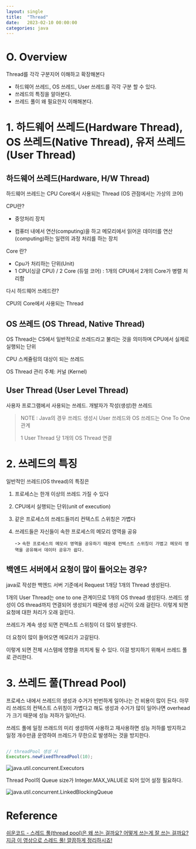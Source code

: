 ```yaml
---
layout: single
title:  "Thread"
date:   2023-02-10 00:00:00
categories: java
---
```

# O. Overview 
Thread를 각각 구분지어 이해하고 확장해본다

* 하드웨어 쓰레드, OS 쓰레드, User 쓰레드를 각각 구분 할 수 있다.
* 쓰레드의 특징을 알아본다. 
* 쓰레드 풀이 왜 필요한지 이해해본다.


# 1. 하드웨어 쓰레드(Hardware Thread), OS 쓰레드(Native Thread), 유저 쓰레드(User Thread)
## 하드웨어 쓰레드(Hardware, H/W Thread)
하드웨어 쓰레드는 CPU Core에서 사용되는 Thread (OS 관점에서는 가상의 코어)

CPU란? 

* 중앙처리 장치

* 컴퓨터 내에서 연산(computing)을 하고 메모리에서 읽어온 데이터를 연산(computing)하는 일련의 과정 처리를 하는 장치 


Core 란?
* Cpu가 처리하는 단위(Unit) 
* 1 CPU(싱글 CPU) / 2 Core (듀얼 코어) : 1개의 CPU에서 2개의 Core가 병렬 처리함


다시 하드웨어 쓰레드란? 

CPU의 Core에서 사용되는 Thread


## OS 쓰레드 (OS Thread, Native Thread)

OS Thread는 CS에서 일반적으로 쓰레드라고 불리는 것을 의미하며 CPU에서 실제로 실행되는 단위

CPU 스케쥴링의 대상이 되는 쓰레드 

OS Thread 관리 주체: 커널 (Kernel)


## User Thread (User Level Thread)

사용자 프로그램에서 사용되는 쓰레드. 개발자가 작성(생성)한 쓰레드 

> NOTE : Java의 경우 쓰레드 생성시 User 쓰레드와 OS 쓰레드는 One To One 관계
>
> 1 User Thread 당 1개의 OS Thread 연결
 


# 2. 쓰레드의 특징

일반적인 쓰레드(OS thread)의 특징은 
1. 프로세스는 한개 이상의 쓰레드 가질 수 있다
2. CPU에서 실행되는 단위(unit of execution)
3. 같은 프로세스의 쓰레드들끼리 컨텍스트 스위칭은 가볍다
4. 쓰레드들은 자신들이 속한 프로세스의 메모리 영역을 공유

   -> `속한 프로세스의 메모리 영역을 공유하기 때문에 컨텍스트 스위칭이 가볍고 메모리 영역을 공유해서 데이터 공유가 쉽다.`


## 백엔드 서버에서 요청이 많이 들어오는 경우?

java로 작성한 백엔드 서버 기준에서 Request 1개당 1개의 Thread 생성된다.

1개의 User Thread는 one to one 관계이므로 1개의 OS thread 생성된다. 쓰레드 생성이 OS thread까지 연결되어 생성되기 때문에 생성 시간이 오래 걸린다. 이렇게 되면 요청에 대한 처리가 오래 걸린다.

쓰레드가 계속 생성 되면 컨텍스트 스위칭이 더 많이 발생한다.

더 요청이 많이 들어오면 메모리가 고갈된다.

이렇게 되면 전체 시스템에 영향을 끼치게 될 수 있다. 이걸 방지하기 위해서 쓰레드 풀로 관리한다.

# 3. 쓰레드 풀(Thread Pool)

프로세스 내에서 쓰레드의 생성과 수거가 빈번하게 일어나는 건 비용이 많이 든다. 아무리 쓰레드의 컨텍스트 스위칭이 가볍다고 해도 생성과 수거가 많이 일어나면 overhead가 크기 때문에 성능 저하가 일어난다.

쓰레드 풀에 일정 쓰래드의 미리 생성하여 사용하고 재사용하면 성능 저하를 방지하고 일정 개수만큼 운영하여 쓰레드가 무한으로 발생하는 것을 방지한다.

```java

// threadPool 생성 시 
Executors.newFixedThreadPool(10);

```

![java.util.concurrent.Executors](https://iamhe2ng.github.io/he2ng.github.io/assets/images/posts/thread/ExecutorService.png)

Thread Pool의 Queue size가 Integer.MAX_VALUE로 되어 있어 설정 필요하다.

![java.util.concurrent.LinkedBlockingQueue](https://iamhe2ng.github.io/he2ng.github.io/assets/images/posts/thread/LinkedBlockingQueue.png)



# Reference
[쉬운코드 - 스레드 풀(thread pool)은 왜 쓰는 걸까요? 어떻게 쓰는게 잘 쓰는 걸까요? 지금 이 영상으로 스레드 풀! 깔끔하게 정리하시죠!](https://www.youtube.com/watch?v=B4Of4UgLfWc)
